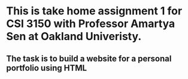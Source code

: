 # This is take home assignment 1 for CSI 3150 with Professor Amartya Sen at Oakland Univeristy.

## The task is to build a website for a personal portfolio using HTML
